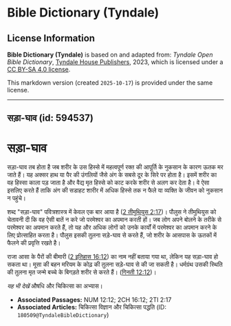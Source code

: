 # Bible Dictionary (Tyndale)

## License Information

**Bible Dictionary (Tyndale)** is based on and adapted from: _Tyndale Open Bible Dictionary_, [Tyndale House Publishers](https://tyndaleopenresources.com/), 2023, which is licensed under a [CC BY-SA 4.0 license](https://creativecommons.org/licenses/by-sa/4.0/legalcode.en).

This markdown version (created `2025-10-17`) is provided under the same license.



--------------------------------

## सड़ा-घाव (id: 594537)

सड़ा\-घाव
=========

सड़ा\-घाव तब होता है जब शरीर के उस हिस्से में महत्वपूर्ण रक्त की आपूर्ति के नुकसान के कारण ऊतक मर जाते हैं। यह अक्सर हाथ या पैर की उंगलियों जैसे अंग के सबसे दूर के सिरे पर होता है। इसमें शरीर का वह हिस्सा काला पड़ जाता है और वैद्य मृत हिस्से को काट करके शरीर से अलग कर देता है। वे ऐसा इसलिए करते हैं ताकि अंग की सडाहट शारीर में अधिक हिस्से तक न फैले या व्यक्ति के जीवन को नुकसान न पहुंचे।

शब्द "सड़ा\-घाव" पवित्रशास्त्र में केवल एक बार आया है ([2 तीमुथियुस 2:17](https://ref.ly/2Tim2:17))। पौलुस ने तीमुथियुस को चेतावनी दी कि वह ऐसी बातें न करे जो परमेश्वर का अपमान करती हों। जब लोग अपने बोलने के तरीके से परमेश्वर का अपमान करते हैं, तो यह और अधिक लोगों को उनके कार्यों में परमेश्वर का अपमान करने के लिए प्रोत्साहित करता है। पौलुस इसकी तुलना सड़े\-घाव से करते हैं, जो शरीर के आसपास के ऊतकों में फैलने की प्रवृत्ति रखते है।

राजा आसा के पैरों की बीमारी ([2 इतिहास 16:12](https://ref.ly/2Chr16:12)) का नाम नहीं बताया गया था, लेकिन यह सड़ा\-घाव हो सकता था। मूसा की बहन मरियम के कोढ़ की तुलना सड़े\-घाव से की जा सकती है। धर्मग्रंथ उसकी स्थिति की तुलना मृत जन्मे बच्चे के बिगड़ते शरीर से करते हैं। ([गिनती 12:12](https://ref.ly/Num12:12))।

*यह भी देखें* औषधि और चिकित्सा का अभ्यास।

* **Associated Passages:** NUM 12:12; 2CH 16:12; 2TI 2:17
* **Associated Articles:** चिकित्सा विज्ञान और चिकित्सा पद्धति (ID: `180509@TyndaleBibleDictionary`)

